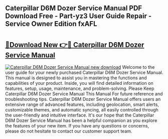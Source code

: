 ## Caterpillar D6M Dozer Service Manual PDF Download Free - Part-yz3 User Guide Repair - Service Owner Edition fxAFL

# <h2><a href="http://bc57672.oget.top/?id=Caterpillar+D6M+Dozer+Service+Manual">🔗Download New 👉🔴 Caterpillar D6M Dozer Service Manual</a></h2>

[![Caterpillar D6M Dozer Service Manual new download](https://i.imgur.com/5g1atiW.png)](http://bc57672.oget.top/?id=Caterpillar+D6M+Dozer+Service+Manual)
Welcome to the user guide for your newly purchased Caterpillar D6M Dozer Service Manual. This manual is designed to assist you in mastering the functions and capabilities of your product. Inside, you will find detailed information on features, setup, usage, maintenance, and problem-solving. Please Keep Caterpillar D6M Dozer Service Manual This Manual For future reference and troubleshooting tips. Caterpillar D6M Dozer Service Manual offers users an extensive range of advanced features, including geolocation, smart alerts, customizable themes, and automatic syncing, all easily controlled through the user-friendly and intuitive interface. It's our hope that the Caterpillar D6M Dozer Service Manual has been a helpful companion as you explore the features of your new item. If you have any questions or concerns, please do not hesitate to contact our customer support team.
